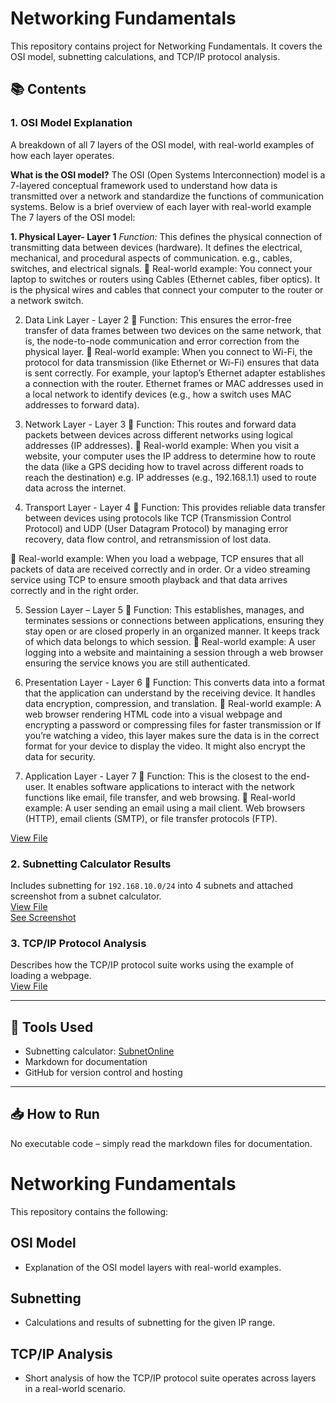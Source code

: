# Networking Fundamentals

This repository contains project for Networking Fundamentals. It covers the OSI model, subnetting calculations, and TCP/IP protocol analysis.

## 📚 Contents

### 1. OSI Model Explanation
A breakdown of all 7 layers of the OSI model, with real-world examples of how each layer operates. 

**What is the OSI model?** 
The OSI (Open Systems Interconnection) model is a 7-layered conceptual framework used to understand how data is transmitted over a network and standardize the functions of communication systems. Below is a brief overview of each layer with real-world example
The 7 layers of the OSI model:

**1. Physical Layer- Layer 1** 
_Function:_  This defines the physical connection of transmitting data between devices (hardware). It defines the electrical, mechanical, and procedural aspects of communication. e.g., cables, switches, and electrical signals.
 Real-world example: You connect your laptop to switches or routers using Cables
(Ethernet cables, fiber optics). It is the physical wires and cables that connect your
computer to the router or a network switch.

2. Data Link Layer - Layer 2
 Function: This ensures the error-free transfer of data frames between two devices on
the same network, that is, the node-to-node communication and error correction from
the physical layer.
 Real-world example: When you connect to Wi-Fi, the protocol for data transmission
(like Ethernet or Wi-Fi) ensures that data is sent correctly. For example, your laptop’s
Ethernet adapter establishes a connection with the router. Ethernet frames or MAC
addresses used in a local network to identify devices (e.g., how a switch uses MAC
addresses to forward data).

3. Network Layer - Layer 3
 Function: This routes and forward data packets between devices across different
networks using logical addresses (IP addresses).
 Real-world example: When you visit a website, your computer uses the IP address to
determine how to route the data (like a GPS deciding how to travel across different
roads to reach the destination) e.g. IP addresses (e.g., 192.168.1.1) used to route data
across the internet.
4. Transport Layer - Layer 4
 Function: This provides reliable data transfer between devices using protocols like TCP
(Transmission Control Protocol) and UDP (User Datagram Protocol) by managing error
recovery, data flow control, and retransmission of lost data.

 Real-world example: When you load a webpage, TCP ensures that all packets of data
are received correctly and in order. Or a video streaming service using TCP to ensure
smooth playback and that data arrives correctly and in the right order.

5. Session Layer – Layer 5
 Function: This establishes, manages, and terminates sessions or connections between
applications, ensuring they stay open or are closed properly in an organized manner. It
keeps track of which data belongs to which session.
 Real-world example: A user logging into a website and maintaining a session through a
web browser ensuring the service knows you are still authenticated.

6. Presentation Layer - Layer 6
 Function: This converts data into a format that the application can understand by the
receiving device. It handles data encryption, compression, and translation.
 Real-world example: A web browser rendering HTML code into a visual webpage and
encrypting a password or compressing files for faster transmission or If you’re watching
a video, this layer makes sure the data is in the correct format for your device to display
the video. It might also encrypt the data for security.

7. Application Layer - Layer 7
 Function: This is the closest to the end-user. It enables software applications to interact
with the network functions like email, file transfer, and web browsing.
 Real-world example: A user sending an email using a mail client. Web browsers (HTTP),
email clients (SMTP), or file transfer protocols (FTP).






[View File](./osi_model.md)

### 2. Subnetting Calculator Results
Includes subnetting for `192.168.10.0/24` into 4 subnets and attached screenshot from a subnet calculator.  
[View File](./subnetting_calculations.md)  
[See Screenshot](./screenshots/subnet_calculator_result.png)

### 3. TCP/IP Protocol Analysis
Describes how the TCP/IP protocol suite works using the example of loading a webpage.  
[View File](./tcp_ip_analysis.md)

---

## 🔧 Tools Used

- Subnetting calculator: [SubnetOnline](https://www.subnetonline.com/pages/subnet-calculators/ip-subnet-calculator.php)
- Markdown for documentation
- GitHub for version control and hosting

---

## 📥 How to Run
No executable code – simply read the markdown files for documentation.

























# Networking Fundamentals

This repository contains the following:

## OSI Model
- Explanation of the OSI model layers with real-world examples.

## Subnetting
- Calculations and results of subnetting for the given IP range.

## TCP/IP Analysis
- Short analysis of how the TCP/IP protocol suite operates across layers in a real-world scenario.
